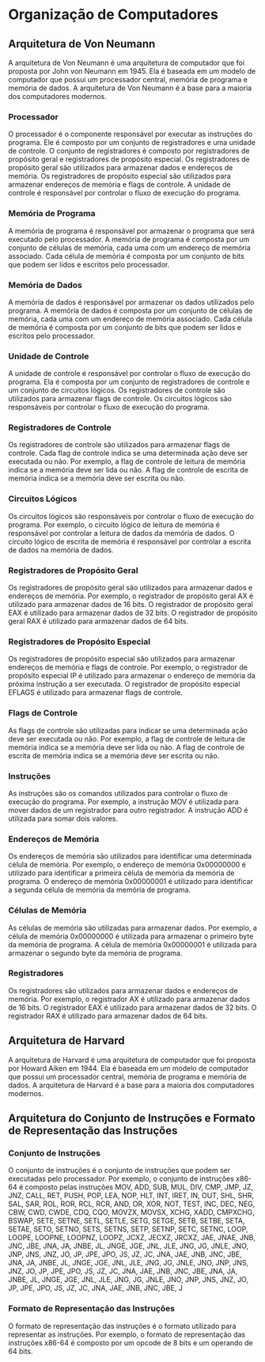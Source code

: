 # Organização de Computadores

## Arquitetura de Von Neumann
A arquitetura de Von Neumann é uma arquitetura de computador que foi proposta por John von Neumann em 1945. Ela é baseada em um modelo de computador que possui um processador central, memória de programa e memória de dados. A arquitetura de Von Neumann é a base para a maioria dos computadores modernos.

### Processador
O processador é o componente responsável por executar as instruções do programa. Ele é composto por um conjunto de registradores e uma unidade de controle. O conjunto de registradores é composto por registradores de propósito geral e registradores de propósito especial. Os registradores de propósito geral são utilizados para armazenar dados e endereços de memória. Os registradores de propósito especial são utilizados para armazenar endereços de memória e flags de controle. A unidade de controle é responsável por controlar o fluxo de execução do programa.

### Memória de Programa
A memória de programa é responsável por armazenar o programa que será executado pelo processador. A memória de programa é composta por um conjunto de células de memória, cada uma com um endereço de memória associado. Cada célula de memória é composta por um conjunto de bits que podem ser lidos e escritos pelo processador.

### Memória de Dados
A memória de dados é responsável por armazenar os dados utilizados pelo programa. A memória de dados é composta por um conjunto de células de memória, cada uma com um endereço de memória associado. Cada célula de memória é composta por um conjunto de bits que podem ser lidos e escritos pelo processador.

### Unidade de Controle
A unidade de controle é responsável por controlar o fluxo de execução do programa. Ela é composta por um conjunto de registradores de controle e um conjunto de circuitos lógicos. Os registradores de controle são utilizados para armazenar flags de controle. Os circuitos lógicos são responsáveis por controlar o fluxo de execução do programa.

### Registradores de Controle
Os registradores de controle são utilizados para armazenar flags de controle. Cada flag de controle indica se uma determinada ação deve ser executada ou não. Por exemplo, a flag de controle de leitura de memória indica se a memória deve ser lida ou não. A flag de controle de escrita de memória indica se a memória deve ser escrita ou não.

### Circuitos Lógicos
Os circuitos lógicos são responsáveis por controlar o fluxo de execução do programa. Por exemplo, o circuito lógico de leitura de memória é responsável por controlar a leitura de dados da memória de dados. O circuito lógico de escrita de memória é responsável por controlar a escrita de dados na memória de dados.

### Registradores de Propósito Geral
Os registradores de propósito geral são utilizados para armazenar dados e endereços de memória. Por exemplo, o registrador de propósito geral AX é utilizado para armazenar dados de 16 bits. O registrador de propósito geral EAX é utilizado para armazenar dados de 32 bits. O registrador de propósito geral RAX é utilizado para armazenar dados de 64 bits.

### Registradores de Propósito Especial
Os registradores de propósito especial são utilizados para armazenar endereços de memória e flags de controle. Por exemplo, o registrador de propósito especial IP é utilizado para armazenar o endereço de memória da próxima instrução a ser executada. O registrador de propósito especial EFLAGS é utilizado para armazenar flags de controle.

### Flags de Controle
As flags de controle são utilizadas para indicar se uma determinada ação deve ser executada ou não. Por exemplo, a flag de controle de leitura de memória indica se a memória deve ser lida ou não. A flag de controle de escrita de memória indica se a memória deve ser escrita ou não.

### Instruções
As instruções são os comandos utilizados para controlar o fluxo de execução do programa. Por exemplo, a instrução MOV é utilizada para mover dados de um registrador para outro registrador. A instrução ADD é utilizada para somar dois valores.

### Endereços de Memória
Os endereços de memória são utilizados para identificar uma determinada célula de memória. Por exemplo, o endereço de memória 0x00000000 é utilizado para identificar a primeira célula de memória da memória de programa. O endereço de memória 0x00000001 é utilizado para identificar a segunda célula de memória da memória de programa.

### Células de Memória
As células de memória são utilizadas para armazenar dados. Por exemplo, a célula de memória 0x00000000 é utilizada para armazenar o primeiro byte da memória de programa. A célula de memória 0x00000001 é utilizada para armazenar o segundo byte da memória de programa.

### Registradores
Os registradores são utilizados para armazenar dados e endereços de memória. Por exemplo, o registrador AX é utilizado para armazenar dados de 16 bits. O registrador EAX é utilizado para armazenar dados de 32 bits. O registrador RAX é utilizado para armazenar dados de 64 bits.

## Arquitetura de Harvard
A arquitetura de Harvard é uma arquitetura de computador que foi proposta por Howard Aiken em 1944. Ela é baseada em um modelo de computador que possui um processador central, memória de programa e memória de dados. A arquitetura de Harvard é a base para a maioria dos computadores modernos.

## Arquitetura do Conjunto de Instruções e Formato de Representação das Instruções

### Conjunto de Instruções
O conjunto de instruções é o conjunto de instruções que podem ser executadas pelo processador. Por exemplo, o conjunto de instruções x86-64 é composto pelas instruções MOV, ADD, SUB, MUL, DIV, CMP, JMP, JZ, JNZ, CALL, RET, PUSH, POP, LEA, NOP, HLT, INT, IRET, IN, OUT, SHL, SHR, SAL, SAR, ROL, ROR, RCL, RCR, AND, OR, XOR, NOT, TEST, INC, DEC, NEG, CBW, CWD, CWDE, CDQ, CQO, MOVZX, MOVSX, XCHG, XADD, CMPXCHG, BSWAP, SETE, SETNE, SETL, SETLE, SETG, SETGE, SETB, SETBE, SETA, SETAE, SETO, SETNO, SETS, SETNS, SETP, SETNP, SETC, SETNC, LOOP, LOOPE, LOOPNE, LOOPNZ, LOOPZ, JCXZ, JECXZ, JRCXZ, JAE, JNAE, JNB, JNC, JBE, JNA, JA, JNBE, JL, JNGE, JGE, JNL, JLE, JNG, JG, JNLE, JNO, JNP, JNS, JNZ, JO, JP, JPE, JPO, JS, JZ, JC, JNA, JAE, JNB, JNC, JBE, JNA, JA, JNBE, JL, JNGE, JGE, JNL, JLE, JNG, JG, JNLE, JNO, JNP, JNS, JNZ, JO, JP, JPE, JPO, JS, JZ, JC, JNA, JAE, JNB, JNC, JBE, JNA, JA, JNBE, JL, JNGE, JGE, JNL, JLE, JNG, JG, JNLE, JNO, JNP, JNS, JNZ, JO, JP, JPE, JPO, JS, JZ, JC, JNA, JAE, JNB, JNC, JBE, J

### Formato de Representação das Instruções
O formato de representação das instruções é o formato utilizado para representar as instruções. Por exemplo, o formato de representação das instruções x86-64 é composto por um opcode de 8 bits e um operando de 64 bits.
